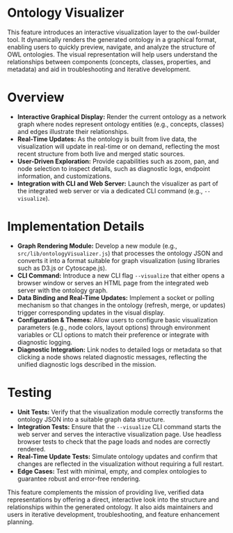 # Ontology Visualizer

This feature introduces an interactive visualization layer to the owl-builder tool. It dynamically renders the generated ontology in a graphical format, enabling users to quickly preview, navigate, and analyze the structure of OWL ontologies. The visual representation will help users understand the relationships between components (concepts, classes, properties, and metadata) and aid in troubleshooting and iterative development.

# Overview

- **Interactive Graphical Display:** Render the current ontology as a network graph where nodes represent ontology entities (e.g., concepts, classes) and edges illustrate their relationships.
- **Real-Time Updates:** As the ontology is built from live data, the visualization will update in real-time or on demand, reflecting the most recent structure from both live and merged static sources.
- **User-Driven Exploration:** Provide capabilities such as zoom, pan, and node selection to inspect details, such as diagnostic logs, endpoint information, and customizations.
- **Integration with CLI and Web Server:** Launch the visualizer as part of the integrated web server or via a dedicated CLI command (e.g., `--visualize`).

# Implementation Details

- **Graph Rendering Module:** Develop a new module (e.g., `src/lib/ontologyVisualizer.js`) that processes the ontology JSON and converts it into a format suitable for graph visualization (using libraries such as D3.js or Cytoscape.js).
- **CLI Command:** Introduce a new CLI flag `--visualize` that either opens a browser window or serves an HTML page from the integrated web server with the ontology graph.
- **Data Binding and Real-Time Updates:** Implement a socket or polling mechanism so that changes in the ontology (refresh, merge, or updates) trigger corresponding updates in the visual display.
- **Configuration & Themes:** Allow users to configure basic visualization parameters (e.g., node colors, layout options) through environment variables or CLI options to match their preference or integrate with diagnostic logging.
- **Diagnostic Integration:** Link nodes to detailed logs or metadata so that clicking a node shows related diagnostic messages, reflecting the unified diagnostic logs described in the mission.

# Testing

- **Unit Tests:** Verify that the visualization module correctly transforms the ontology JSON into a suitable graph data structure.
- **Integration Tests:** Ensure that the `--visualize` CLI command starts the web server and serves the interactive visualization page. Use headless browser tests to check that the page loads and nodes are correctly rendered.
- **Real-Time Update Tests:** Simulate ontology updates and confirm that changes are reflected in the visualization without requiring a full restart.
- **Edge Cases:** Test with minimal, empty, and complex ontologies to guarantee robust and error-free rendering.

This feature complements the mission of providing live, verified data representations by offering a direct, interactive look into the structure and relationships within the generated ontology. It also aids maintainers and users in iterative development, troubleshooting, and feature enhancement planning.